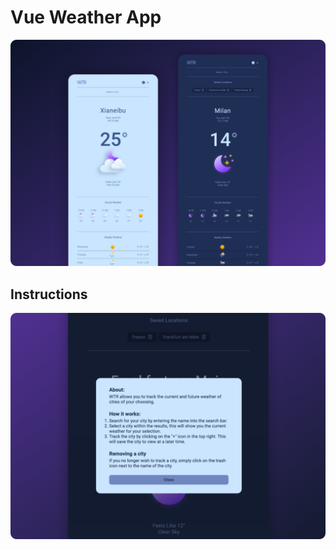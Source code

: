 # Vue Weather App
![alt text](./public/screen-1.png)

## Instructions
![alt text](./public/screen-2.png)
